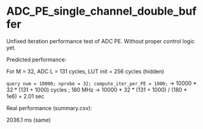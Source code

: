 # ADC_PE_single_channel_double_buffer

Unfixed iteration performance test of ADC PE. Without proper control logic yet.

Predicted performance:

For M = 32, ADC L = 131 cycles, LUT init = 256 cycles (hidden)

`query num = 10000; nprobe = 32; compute_iter_per_PE = 1000;` -> 10000 * 32 * (131 + 1000) cycles ; 180 MHz -> 10000 * 32 * (131 + 1000) / (180 * 1e6) = 2.01 sec

Real performance (summary.csv):

2036.1 ms (same)